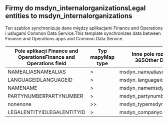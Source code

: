 ## <a name="legal-entities-to-msdyn_internalorganizations"></a><span data-ttu-id="65821-101">Firmy do msdyn_internalorganizations</span><span class="sxs-lookup"><span data-stu-id="65821-101">Legal entities to msdyn_internalorganizations</span></span>

<span data-ttu-id="65821-102">Ten szablon synchronizuje dane między aplikacjami Finance and Operations i usługami Common Data Service.</span><span class="sxs-lookup"><span data-stu-id="65821-102">This template synchronizes data between Finance and Operations apps and Common Data Service.</span></span>

<span data-ttu-id="65821-103">Pole aplikacji Finance and Operations</span><span class="sxs-lookup"><span data-stu-id="65821-103">Finance and Operations field</span></span> | <span data-ttu-id="65821-104">Typ mapy</span><span class="sxs-lookup"><span data-stu-id="65821-104">Map type</span></span> | <span data-ttu-id="65821-105">Inne pole rozwiązania Dynamics 365</span><span class="sxs-lookup"><span data-stu-id="65821-105">Other Dynamics 365 field</span></span> | <span data-ttu-id="65821-106">Wartość domyślna</span><span class="sxs-lookup"><span data-stu-id="65821-106">Default value</span></span>
---|---|---|---
<span data-ttu-id="65821-107">NAMEALIAS</span><span class="sxs-lookup"><span data-stu-id="65821-107">NAMEALIAS</span></span> | > | <span data-ttu-id="65821-108">msdyn_namealias</span><span class="sxs-lookup"><span data-stu-id="65821-108">msdyn_namealias</span></span> | 
<span data-ttu-id="65821-109">LANGUAGEID</span><span class="sxs-lookup"><span data-stu-id="65821-109">LANGUAGEID</span></span> | > | <span data-ttu-id="65821-110">msdyn_languageid</span><span class="sxs-lookup"><span data-stu-id="65821-110">msdyn_languageid</span></span> | 
<span data-ttu-id="65821-111">NAME</span><span class="sxs-lookup"><span data-stu-id="65821-111">NAME</span></span> | > | <span data-ttu-id="65821-112">msdyn_name</span><span class="sxs-lookup"><span data-stu-id="65821-112">msdyn_name</span></span> | 
<span data-ttu-id="65821-113">PARTYNUMBER</span><span class="sxs-lookup"><span data-stu-id="65821-113">PARTYNUMBER</span></span> | > | <span data-ttu-id="65821-114">msdyn_partynumber</span><span class="sxs-lookup"><span data-stu-id="65821-114">msdyn_partynumber</span></span> | 
<span data-ttu-id="65821-115">none</span><span class="sxs-lookup"><span data-stu-id="65821-115">none</span></span> | >> | <span data-ttu-id="65821-116">msdyn_type</span><span class="sxs-lookup"><span data-stu-id="65821-116">msdyn_type</span></span> | <span data-ttu-id="65821-117">806380000</span><span class="sxs-lookup"><span data-stu-id="65821-117">806380000</span></span>
<span data-ttu-id="65821-118">LEGALENTITYID</span><span class="sxs-lookup"><span data-stu-id="65821-118">LEGALENTITYID</span></span> | > | <span data-ttu-id="65821-119">msdyn_companycode</span><span class="sxs-lookup"><span data-stu-id="65821-119">msdyn_companycode</span></span> | 

